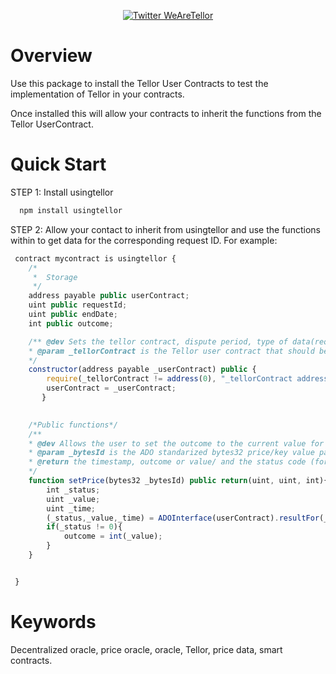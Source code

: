 
<p align="center">
  <a href='https://twitter.com/WeAreTellor'>
    <img src= 'https://img.shields.io/twitter/url/http/shields.io.svg?style=social' alt='Twitter WeAreTellor' />
  </a> 
</p>


# Overview

Use this package to install the Tellor User Contracts to test the implementation of Tellor in your contracts.

Once installed this will allow your contracts to inherit the functions from the Tellor UserContract. 

# Quick Start

STEP 1: Install usingtellor

```bash
  npm install usingtellor
```

STEP 2: Allow your contact to inherit from usingtellor and use the functions within to get data for the corresponding request ID. For example: 

```javascript
 contract mycontract is usingtellor {
    /*
     *  Storage
     */
    address payable public userContract;
    uint public requestId;
    uint public endDate;
    int public outcome;

    /** @dev Sets the tellor contract, dispute period, type of data(requestId), end date and dispute cost
    * @param _tellorContract is the Tellor user contract that should be used by the interface
    */
    constructor(address payable _userContract) public {
        require(_tellorContract != address(0), "_tellorContract address should not be 0");
        userContract = _userContract;
       }

    
    /*Public functions*/
    /**
    * @dev Allows the user to set the outcome to the current value for the _id specified using the ADO specification for the standard inteface for price oracles
    * @param _bytesId is the ADO standarized bytes32 price/key value pair identifier
    * @return the timestamp, outcome or value/ and the status code (for retreived, null, etc...)
    */
    function setPrice(bytes32 _bytesId) public return(uint, uint, int){
        int _status;
        uint _value;
        uint _time;
        (_status,_value,_time) = ADOInterface(userContract).resultFor(_bytesId);
        if(_status != 0){
        	outcome = int(_value);
        }
    }


 }
```


# Keywords

Decentralized oracle, price oracle, oracle, Tellor, price data, smart contracts.